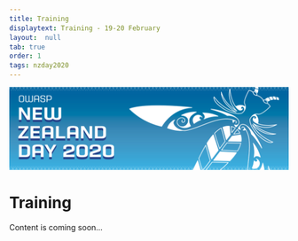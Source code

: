```yaml
---
title: Training
displaytext: Training - 19-20 February
layout:  null
tab: true
order: 1
tags: nzday2020
---
```


![Conference Web Banner](assets/images/Web_Banner-OWASP_NZ_Day_2020.jpg)

# Training

Content is coming soon...